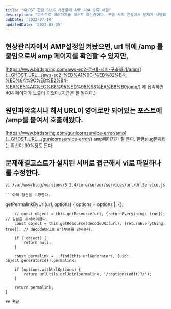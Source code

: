 ```yaml
---
title: "GHOST 한글 SLUG 사용할때 AMP 404 오류 해결"
description: "고스트로 여러가지를 테스트 하는중이다. 구글 서치 콘솔에서 문제가 식별되어서 고쳐본다."
pubDate: '2022-07-10'
updatedDate: '2023-08-25'
---
```


## 현상관리자에서 AMP설정일 켜놨으면, url 뒤에 /amp 를 붙임으로써 amp 페이지를 확인할 수 있지만,
[https://www.birdspring.com/aws-ec2-로-내-서버-구축하기/amp/](__GHOST_URL__/aws-ec2-%EB%A1%9C-%EB%82%B4-%EC%84%9C%EB%B2%84-%EA%B5%AC%EC%B6%95%ED%95%98%EA%B8%B0/amp/)
에 접속하면 404 페이지가 노출이 되었다.(지금은 잘 될꺼다.)
## 원인파악혹시나 해서 URL이 영어로만 되어있는 포스트에 /amp를 붙여서 호출해봤다.
[https://www.birdspring.com/gunicornservice-error/amp](__GHOST_URL__/gunicornservice-error/)
amp페이지가 잘 뜬다.
한글slug문제라는 확신이 90%정도 든다.
## 문제해결고스트가 설치된 서버로 접근해서 vi로 파일하나를 수정한다.
```
vi /var/www/blog/versions/5.2.4/core/server/services/url/UrlService.js

```아래 펑션을 수정한다.
```
getPermalinkByUrl(url, options) {
        options = options || {};

		// const object = this.getResource(url, {returnEverything: true}); // 원본은 주석처리한다.
        const object = this.getResource(decodeURI(url), {returnEverything: true}); // decodeURI로 url부분을 감싸준다.

        if (!object) {
            return null;
        }

        const permalink = _.find(this.urlGenerators, {uid: object.generatorId}).permalink;

        if (options.withUrlOptions) {
            return urlUtils.urlJoin(permalink, '/:options(edit)?/');
        }

        return permalink;
    }

```이렇게 하면 일단 한글slug로 된 포스트들도 amp가 잘 노출된다.
## 끗끝.